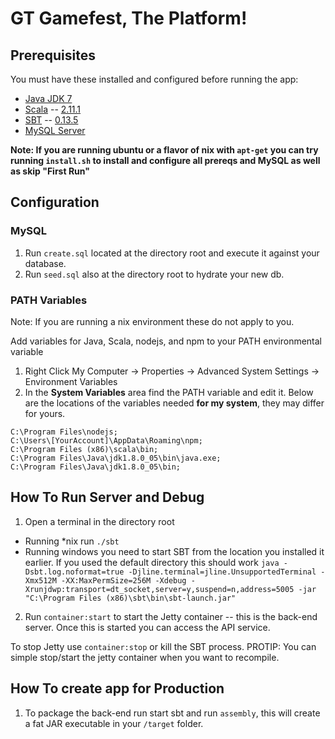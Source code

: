 GT Gamefest, The Platform!
======

Prerequisites
------

You must have these installed and configured before running the app:

* [Java JDK 7](http://www.oracle.com/technetwork/java/javase/downloads/jdk7-downloads-1880260.html)
* [Scala](http://scala-lang.org/) -- [2.11.1](http://scala-lang.org/download/2.11.1.html)
* [SBT](http://www.scala-sbt.org/) -- [0.13.5](https://dl.bintray.com/sbt/native-packages/sbt/0.13.5/)
* [MySQL Server](http://dev.mysql.com/downloads/mysql/)

**Note: If you are running ubuntu or a flavor of nix with `apt-get` you can try running `install.sh` to install and configure all prereqs and MySQL as well as skip "First Run"**

Configuration
------

### MySQL

1. Run `create.sql` located at the directory root and execute it against your database.
2. Run `seed.sql` also at the directory root to hydrate your new db.

### PATH Variables

Note: If you are running a nix environment these do not apply to you.

Add variables for Java, Scala, nodejs, and npm to your PATH environmental variable

1. Right Click My Computer -> Properties -> Advanced System Settings -> Environment Variables
2. In the **System Variables** area find the PATH variable and edit it. Below are the locations of the variables needed **for my system**, they may differ for yours.

```
C:\Program Files\nodejs;
C:\Users\[YourAccount]\AppData\Roaming\npm;
C:\Program Files (x86)\scala\bin;
C:\Program Files\Java\jdk1.8.0_05\bin\java.exe;
C:\Program Files\Java\jdk1.8.0_05\bin;
```

How To Run Server and Debug
------

1. Open a terminal in the directory root
  * Running *nix run `./sbt`
  * Running windows you need to start SBT from the location you installed it earlier. If you used the default directory this should work `java -Dsbt.log.noformat=true -Djline.terminal=jline.UnsupportedTerminal -Xmx512M -XX:MaxPermSize=256M -Xdebug -Xrunjdwp:transport=dt_socket,server=y,suspend=n,address=5005 -jar "C:\Program Files (x86)\sbt\bin\sbt-launch.jar" `
2. Run `container:start` to start the Jetty container -- this is the back-end server. Once this is started you can access the API service.

To stop Jetty use `container:stop` or kill the SBT process. PROTIP: You can simple stop/start the jetty container when you want to recompile.


How To create app for Production
------

1. To package the back-end run start sbt and run `assembly`, this will create a fat JAR executable in your `/target` folder.


